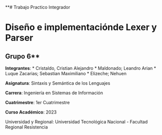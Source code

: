 **# Trabajo Practico Integrador 
# Diseño e implementaciónde Lexer y Parser
## Grupo 6**

**Integrantes**:
          * Cristaldo, Cristian Alejandro
          * Maldonado; Leandro Arian
          * Luque Zacarias; Sebastian Maximiliano
          * Elizeche; Nehuen

**Asignatura**:   Sintaxis y Semántica de los Lenguajes

**Carrera**:   Ingeniería en Sistemas de Información

**Cuatrimestre**:   1er Cuatrimestre

**Curso Académico**:   2023

Universidad y Regional: Universidad Tecnológica Nacional - Facultad Regional Resistencia
